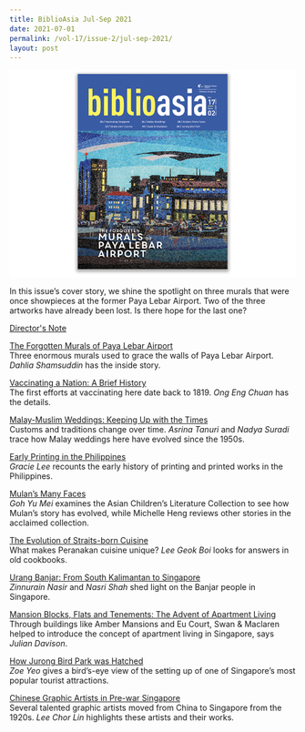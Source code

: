 ```yaml
---
title: BiblioAsia Jul-Sep 2021
date: 2021-07-01
permalink: /vol-17/issue-2/jul-sep-2021/
layout: post
---
```

<img src="/images/Vol-17-issue-2/cover.jpg">

In this issue’s cover story, we shine the spotlight on three murals that were once showpieces at the former Paya Lebar Airport. Two of the three artworks have already been lost. Is there hope for the last one?

[Director's Note](/vol-17/issue-2/jul-sep-2021/director-note)

[The Forgotten Murals of Paya Lebar Airport](/vol-17/issue-2/jul-sep-2021/murals)<br>Three enormous murals used to grace the walls of Paya Lebar Airport. *Dahlia Shamsuddin* has the inside story.

[Vaccinating a Nation: A Brief History](/vol-17/issue-2/jul-sep-2021/vaccinating-nation)<br>The first efforts at vaccinating here date back to 1819. *Ong Eng Chuan* has the details.

[Malay-Muslim Weddings: Keeping Up with the Times](/vol-17/issue-2/jul-sep-2021/malay-weddings)<br>Customs and traditions change over time. *Asrina Tanuri* and *Nadya Suradi* trace how Malay weddings here have evolved since the 1950s.

[Early Printing in the Philippines](/vol-17/issue-2/jul-sep-2021/early-printing)<br>*Gracie Lee* recounts the early history of printing and printed works in the Philippines.

[Mulan’s Many Faces](/vol-17/issue-2/jul-sep-2021/mulan-many-faces)<br>*Goh Yu Mei* examines the Asian Children’s Literature Collection to see how Mulan’s story has evolved, while Michelle Heng reviews other stories in the acclaimed collection.

[The Evolution of Straits-born Cuisine](/vol-17/issue-2/jul-sep-2021/straitsborncuisine)<br>What makes Peranakan cuisine unique? *Lee Geok Boi* looks for answers in old cookbooks.

[Urang Banjar: From South Kalimantan to Singapore](/vol-17/issue-2/jul-sep-2021/diamondtrail)<br>*Zinnurain Nasir* and *Nasri Shah* shed light on the Banjar people in Singapore.

[Mansion Blocks, Flats and Tenements: The Advent of Apartment Living](/vol-17/issue-2/jul-sep-2021/swanandmaclaren)<br>Through buildings like Amber Mansions and Eu Court, Swan & Maclaren helped to introduce the concept of apartment living in Singapore, says *Julian Davison*.

[How Jurong Bird Park was Hatched](/vol-17/issue-2/jul-sep-2021/jurong-bird-park)<br>*Zoe Yeo* gives a bird’s-eye view of the setting up of one of Singapore’s most popular tourist attractions.

[Chinese Graphic Artists in Pre-war Singapore](/vol-17/issue-2/jul-sep-2021/chinese-graphic-artists)<br>Several talented graphic artists moved from China to Singapore from the 1920s. *Lee Chor Lin* highlights these artists and their works.